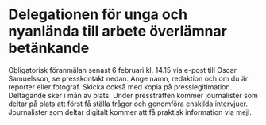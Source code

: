 # Delegationen för unga och nyanlända till arbete överlämnar betänkande

Obligatorisk föranmälan senast 6 februari kl. 14.15 via e-post till Oscar Samuelsson, se presskontakt nedan. Ange namn, redaktion och om du är reporter eller fotograf. Skicka också med kopia på presslegitimation. Deltagande sker i mån av plats. Under pressträffen kommer journalister som deltar på plats att först få ställa frågor och genomföra enskilda intervjuer. Journalister som deltar digitalt kommer att få praktisk information via mejl.
